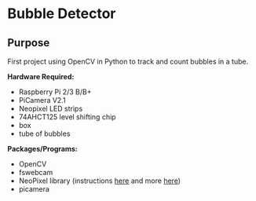 # **Bubble Detector** 
## Purpose
First project using OpenCV in Python to track and count bubbles in a tube. 

**Hardware Required:**
* Raspberry Pi 2/3 B/B+
* PiCamera V2.1
* Neopixel LED strips
* 74AHCT125 level shifting chip
* box
* tube of bubbles

**Packages/Programs:**
* OpenCV
* fswebcam
* NeoPixel library (instructions [here](https://www.raspberrypi.org/magpi/neopixels-python/) and more [here](https://thepihut.com/blogs/raspberry-pi-tutorials/using-neopixels-with-the-raspberry-pi))
* picamera
